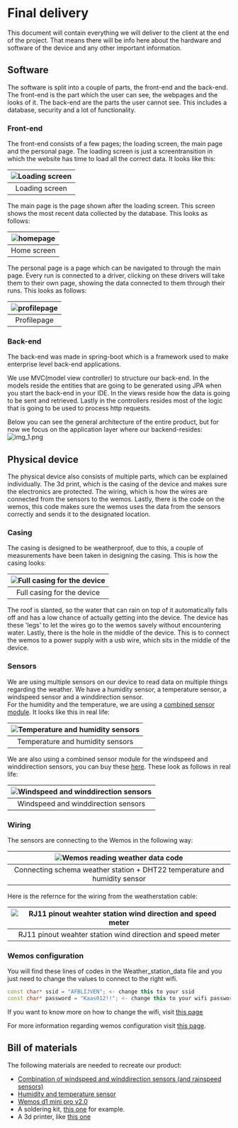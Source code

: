# Final delivery

This document will contain everything we will deliver to the client at the end of the project. That means there will be info here about the hardware and software of the device and any other important information.

## Software

The software is split into a couple of parts, the front-end and the back-end. The front-end is the part which the user can see, the webpages and the looks of it. The back-end are the parts the user cannot see. This includes a database, security and a lot of functionality.

### Front-end

The front-end consists of a few pages; the loading screen, the main page and the personal page. The loading screen is just a screentransition in which the website has time to load all the correct data. It looks like this:  

| ![Loading screen](Loadingpage_Final.png) |
| :-------------------------------------------: |
|          Loading screen           |  

The main page is the page shown after the loading screen. This screen shows the most recent data collected by the database. This looks as follows:  

| ![homepage](homepage.png) |
| :-------------------------------------------: |
|          Home screen           |  

The personal page is a page which can be navigated to through the main page. Every run is connected to a driver, clicking on these drivers will take them to their own page, showing the data connected to them through their runs. This looks as follows:  

| ![profilepage](Profilepage.png) |
| :-------------------------------------------: |
|          Profilepage           |  

### Back-end

The back-end was made in spring-boot which is a framework used to make enterprise level back-end applications.

We use MVC(model view controller) to structure our back-end. In the models reside the entities that are going to be generated using JPA
when you start the back-end in your IDE. In the views reside how the data is going to be sent and retrieved. Lastly in the controllers resides most of the logic that is going to be used to process http requests.

Below you can see the general architecture of the entire product, but for now we focus on the application layer where our backend-resides:
![img_1.png](img_1.png)

## Physical device

The physical device also consists of multiple parts, which can be explained individually. The 3d print, which is the casing of the device and makes sure the electronics are protected. The wiring, which is how the wires are connected from the sensors to the wemos. Lastly, there is the code on the wemos, this code makes sure the wemos uses the data from the sensors correctly and sends it to the designated location.

### Casing

The casing is designed to be weatherproof, due to this, a couple of measurements have been taken in designing the casing. This is how the casing looks:  

| ![Full casing for the device](casingfull.png) |
| :-------------------------------------------: |
|          Full casing for the device           |  

The roof is slanted, so the water that can rain on top of it automatically falls off and has a low chance of actually getting into the device. The device has these 'legs' to let the wires go to the wemos savely without encountering water. Lastly, there is the hole in the middle of the device. This is to connect the wemos to a power supply with a usb wire, which sits in the middle of the device.

### Sensors

We are using multiple sensors on our device to read data on multiple things regarding the weather. We have a humidity sensor, a temperature sensor, a windspeed sensor and a winddirection sensor.  
For the humidity and the temperature, we are using a [combined sensor module](https://elektronicavoorjou.nl/product/dht22-temp-vocht-sensor/?utm_campaign=organic_shopping&utm_content=&utm_source=google&utm_medium=organic&utm_term=&gclid=Cj0KCQjwntCVBhDdARIsAMEwACkGb2X-jlnPqTqaltdO49JmOLQFREfF94tp1S9dRzX6pyGRSkC0wYUaAm8hEALw_wcB). It looks like this in real life:  

| ![Temperature and humidity sensors](Humidity_and_Temp_sensor.jpg) |
| :-------------------------------------------: |
|                    Temperature and humidity sensors |  

We are also using a combined sensor module for the windspeed and winddirection sensors, you can buy these [here](https://www.robotshop.com/nl/nl/sparkfun-weermeterset.html). These look as follows in real life:  

| ![Windspeed and winddirection sensors](weather-station-building-done.jpg) |
| :-------------------------------------------: |
|                    Windspeed and winddirection sensors |  

### Wiring

The sensors are connecting to the Wemos in the following way:

|         ![Wemos reading weather data code](Fritzing%20wemos.png)          |
| :-----------------------------------------------------------------------: |
| Connecting schema weather station + DHT22 temperature and humidity sensor |

Here is the refernce for the wiring from the weatherstation cable:

| ![RJ11 pinout weahter station wind direction and speed meter](Weather_station_connector_rj11.jpg) |
| :-----------------------------------------------------------------------------------------------: |
|                    RJ11 pinout weahter station wind direction and speed meter                     |

### Wemos configuration

You will find these lines of codes in the Weather_station_data file and you just need to change the values to connect to the right wifi.

```cpp
const char* ssid = "AFBLIJVEN"; <- change this to your ssid
const char* password = "Kaas012!!"; <- change this to your wifi password
```

If you want to know more on how to change the wifi, visit [this page](Physical%20device/embedded_device.md)

For more information regarding wemos configuration visit [this page](https://iot.dev.hihva.nl/2021-2022-feb-jun/group-project/teamnl-bmx-windspeed-logging/iot-bmx-team-nl/Physical%20device/embedded_device/).

## Bill of materials

The following materials are needed to recreate our product:

- [Combination of windspeed and winddirection sensors (and rainspeed sensors)](https://www.robotshop.com/nl/nl/sparkfun-weermeterset.html)
- [Humidity and temperature sensor](https://elektronicavoorjou.nl/product/dht22-temp-vocht-sensor/?utm_campaign=organic_shopping&utm_content=&utm_source=google&utm_medium=organic&utm_term=&gclid=Cj0KCQjwntCVBhDdARIsAMEwACkGb2X-jlnPqTqaltdO49JmOLQFREfF94tp1S9dRzX6pyGRSkC0wYUaAm8hEALw_wcB)
- [Wemos d1 mini pro v2.0](https://www.reichelt.nl/nl/nl/d1-mini-esp8266-v2-0-d1-mini-p253978.html?PROVID=2809&gclid=Cj0KCQjw8O-VBhCpARIsACMvVLN1xLTCpVC0Wklr6kpkGidXt02jjd6Pnowqp3iYpxYQitq4FHLvUFoaAnEnEALw_wcB)
- A soldering kit, [this one](https://nl.rs-online.com/web/p/soldering-stations/4310367?cm_mmc=NL-PLA-DS3A-_-google-_-CSS_NL_NL_Power_Tools_%26_Soldering_%26_Welding_Whoop-_-(NL:Whoop!)+Soldering+Stations-_-4310367&matchtype=&aud-826607888587:pla-322411145756&gclid=Cj0KCQjw8O-VBhCpARIsACMvVLNdPkYiuYJw4LzC_cj1FHub7cORzBCIlOWYXGI6zRtSYCJBDYCcZjwaAk_GEALw_wcB&gclsrc=aw.ds) for example.
- A 3d printer, like [this one](https://www.bol.com/nl/nl/p/creality-3d-ender-3-pro-3d-printer/9200000104863827/?Referrer=ADVNLGOO002013-G-123000383400-S-1077204641435-9200000104863827&gclid=Cj0KCQjw8O-VBhCpARIsACMvVLN37_tz3NV-8HA5qnp7RjS0cgxXUmUQr1LgNN4y3NS6Rq-QCqG1Wg4aAuebEALw_wcB)

